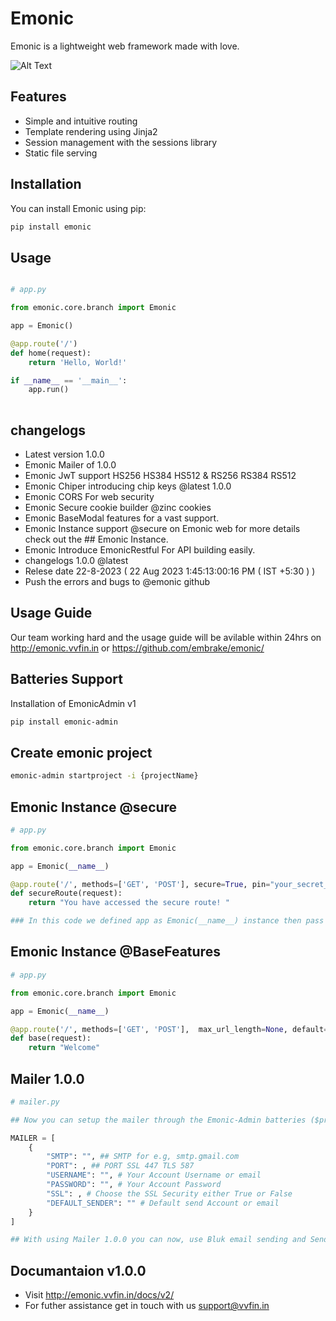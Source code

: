 # Emonic

Emonic is a lightweight web framework made with love.

![Alt Text](https://i.postimg.cc/xCmNTN4y/Emonic.jpg)

## Features

- Simple and intuitive routing
- Template rendering using Jinja2
- Session management with the sessions library
- Static file serving

## Installation

You can install Emonic using pip:


```bash
pip install emonic

```

## Usage

```python

# app.py

from emonic.core.branch import Emonic

app = Emonic()

@app.route('/')
def home(request):
    return 'Hello, World!'

if __name__ == '__main__':
    app.run()
 
```

## changelogs

- Latest version 1.0.0
- Emonic Mailer of 1.0.0
- Emonic JwT support HS256 HS384 HS512 & RS256 RS384 RS512
- Emonic Chiper introducing chip keys @latest 1.0.0
- Emonic CORS For web security
- Emonic Secure cookie builder @zinc cookies 
- Emonic BaseModal features for a vast support.
- Emonic Instance support @secure on Emonic web for more details check out the ## Emonic Instance.
- Emonic Introduce EmonicRestful For API building easily.
- changelogs 1.0.0 @latest
- Relese date 22-8-2023 ( 22 Aug 2023 1:45:13:00:16 PM ( IST +5:30 ) )
- Push the errors and bugs to @emonic github 

## Usage Guide

Our team working hard and the usage guide will be avilable within 24hrs on http://emonic.vvfin.in or https://github.com/embrake/emonic/

## Batteries Support 

Installation of EmonicAdmin v1

```bash
pip install emonic-admin

```

## Create emonic project

```bash
emonic-admin startproject -i {projectName}
```

## Emonic Instance @secure

```python
# app.py

from emonic.core.branch import Emonic

app = Emonic(__name__)

@app.route('/', methods=['GET', 'POST'], secure=True, pin="your_secret_pin")
def secureRoute(request):
    return "You have accessed the secure route! "

### In this code we defined app as Emonic(__name__) instance then pass the secure = True and set the pin, by passing these deatils the Emonic will locked that particular route which you secure, if someone try to access the route the Emonic ask for a pin before accessing that route if pin is matched with your passed pin in that route the user will allow to get access of that route else it through a incorrect pin error until user pass the correct pin.

```
## Emonic Instance @BaseFeatures

```python
# app.py

from emonic.core.branch import Emonic

app = Emonic(__name__)

@app.route('/', methods=['GET', 'POST'],  max_url_length=None, default=None, host=None, strict_slashes=None)
def base(request):
    return "Welcome"

```

## Mailer 1.0.0

```python 
# mailer.py

## Now you can setup the mailer through the Emonic-Admin batteries ($project) > settings.py file

MAILER = [
    {
        "SMTP": "", ## SMTP for e.g, smtp.gmail.com
        "PORT": , ## PORT SSL 447 TLS 587
        "USERNAME": "", # Your Account Username or email
        "PASSWORD": "", # Your Account Password
        "SSL": , # Choose the SSL Security either True or False
        "DEFAULT_SENDER": "" # Default send Account or email
    }
]

## With using Mailer 1.0.0 you can now, use Bluk email sending and Send email Template with a timelimit and send a email with a paticular template.

```

## Documantaion v1.0.0

- Visit http://emonic.vvfin.in/docs/v2/
- For futher assistance get in touch with us support@vvfin.in